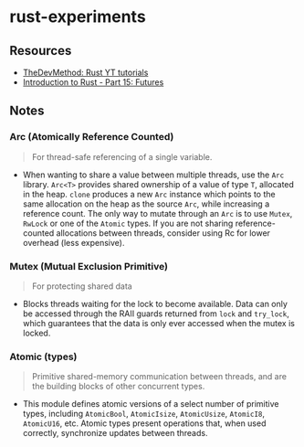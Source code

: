 # rust-experiments

## Resources
- [TheDevMethod: Rust YT tutorials](https://www.youtube.com/c/TheDevMethod)
- [Introduction to Rust - Part 15: Futures](https://www.youtube.com/watch?v=eQkFrww3udQ)


## Notes
### Arc (Atomically Reference Counted)
> For thread-safe referencing of a single variable. 
- When wanting to share a value between multiple threads, use the `Arc` library. `Arc<T>` provides shared ownership of a value of type `T`, allocated in the heap. `clone` produces a new `Arc` instance which points to the same allocation on the heap as the source `Arc`, while increasing a reference count. The only way to mutate through an `Arc` is to use `Mutex`, `RwLock` or one of the `Atomic` types. If you are not sharing reference-counted allocations between threads, consider using Rc<T> for lower overhead (less expensive).

### Mutex (Mutual Exclusion Primitive)
> For protecting shared data
- Blocks threads waiting for the lock to become available. Data can only be accessed through the RAII guards returned from `lock` and `try_lock`, which guarantees that the data is only ever accessed when the mutex is locked.

### Atomic (types)
> Primitive shared-memory communication between threads, and are the building blocks of other concurrent types.
- This module defines atomic versions of a select number of primitive types, including `AtomicBool`, `AtomicIsize`, `AtomicUsize`, `AtomicI8`, `AtomicU16`, etc. Atomic types present operations that, when used correctly, synchronize updates between threads.